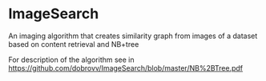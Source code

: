 # ImageSearch
An imaging algorithm that creates similarity graph from images of a dataset based on content retrieval and NB+tree

For description of the algorithm see in https://github.com/dobrovv/ImageSearch/blob/master/NB%2BTree.pdf
